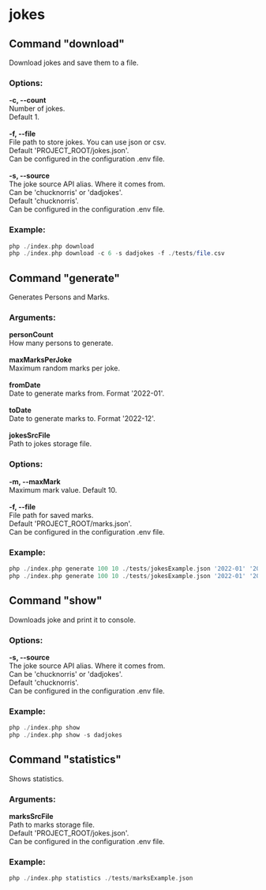 # jokes

## Command "download"
Download jokes and save them to a file.
### Options:
**-c, --count**<br>
Number of jokes.<br>
Default 1.<br><br>
**-f, --file**<br>
File path to store jokes. You can use json or csv.<br>
Default 'PROJECT_ROOT/jokes.json'.<br>
Can be configured in the configuration .env file.<br><br>
**-s, --source**<br>
The joke source API alias. Where it comes from.<br>
Can be 'chucknorris' or 'dadjokes'.<br>
Default 'chucknorris'.<br>
Can be configured in the configuration .env file.
### Example:
```php
php ./index.php download
php ./index.php download -c 6 -s dadjokes -f ./tests/file.csv
```

## Command "generate"
Generates Persons and Marks.
### Arguments:
**personCount**<br>
How many persons to generate.<br><br>
**maxMarksPerJoke**<br>
Maximum random marks per joke.<br><br>
**fromDate**<br>
Date to generate marks from. Format '2022-01'.<br><br>
**toDate**<br>
Date to generate marks to. Format '2022-12'.<br><br>
**jokesSrcFile**<br>
Path to jokes storage file.
### Options:
**-m, --maxMark**<br>
Maximum mark value. Default 10.<br><br>
**-f, --file**<br>
File path for saved marks.<br>
Default 'PROJECT_ROOT/marks.json'.<br>
Can be configured in the configuration .env file.<br>
### Example:
```php
php ./index.php generate 100 10 ./tests/jokesExample.json '2022-01' '2022-12'
php ./index.php generate 100 10 ./tests/jokesExample.json '2022-01' '2022-12' -m 15 -f ./test/folder/file.json
```

## Command "show"
Downloads joke and print it to console.
### Options:
**-s, --source**<br>
The joke source API alias. Where it comes from.<br>
Can be 'chucknorris' or 'dadjokes'.<br>
Default 'chucknorris'.<br>
Can be configured in the configuration .env file.
### Example:
```php
php ./index.php show
php ./index.php show -s dadjokes
```

## Command "statistics"
Shows statistics.
### Arguments:
**marksSrcFile**<br>
Path to marks storage file.<br>
Default 'PROJECT_ROOT/jokes.json'.<br>
Can be configured in the configuration .env file.
### Example:
```php
php ./index.php statistics ./tests/marksExample.json
```
